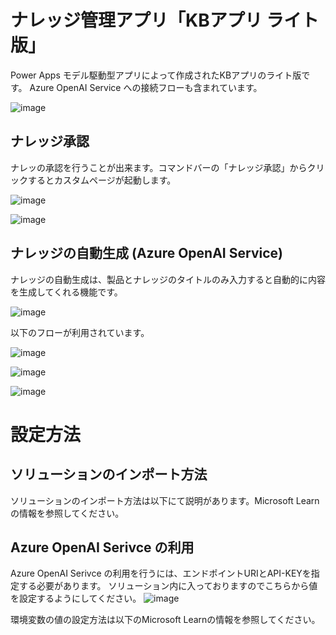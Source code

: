 # ナレッジ管理アプリ「KBアプリ ライト版」
Power Apps モデル駆動型アプリによって作成されたKBアプリのライト版です。
Azure OpenAI Service への接続フローも含まれています。

![image](https://github.com/geekfujiwara/KBAppLite/assets/96101315/d309749e-8f3f-43e8-8f8d-df49cf0f4f86)

## ナレッジ承認
ナレッの承認を行うことが出来ます。コマンドバーの「ナレッジ承認」からクリックするとカスタムページが起動します。

![image](https://github.com/geekfujiwara/KBAppLite/assets/96101315/db43c44a-c658-4307-b1ce-97a1c29ea82a)


![image](https://github.com/geekfujiwara/KBAppLite/assets/96101315/eae9cbc5-73ef-4366-9c94-c98716ae3ef6)


## ナレッジの自動生成 (Azure OpenAI Service)
ナレッジの自動生成は、製品とナレッジのタイトルのみ入力すると自動的に内容を生成してくれる機能です。

![image](https://github.com/geekfujiwara/KBAppLite/assets/96101315/af4c863b-785c-44d0-b402-e72e66f25e6d)


以下のフローが利用されています。

![image](https://github.com/geekfujiwara/KBAppLite/assets/96101315/f3f4fa51-cace-463b-92f4-6c4c0a1aebf2)


![image](https://github.com/geekfujiwara/KBAppLite/assets/96101315/93ace82f-3703-418f-a9ca-00bd5c88850e)


![image](https://github.com/geekfujiwara/KBAppLite/assets/96101315/b2da70b1-4a52-40ad-9300-dc6835acc4e7)

# 設定方法
## ソリューションのインポート方法
ソリューションのインポート方法は以下にて説明があります。Microsoft Learnの情報を参照してください。

## Azure OpenAI Serivce の利用
Azure OpenAI Serivce の利用を行うには、エンドポイントURIとAPI-KEYを指定する必要があります。
ソリューション内に入っておりますのでこちらから値を設定するようにしてください。
![image](https://github.com/geekfujiwara/KBAppLite/assets/96101315/4a52713e-d611-4d4a-9591-88147a1358a9)

環境変数の値の設定方法は以下のMicrosoft Learnの情報を参照してください。
